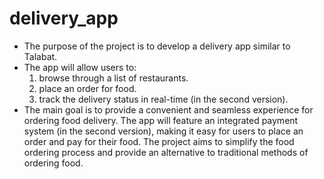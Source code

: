 # delivery_app

- The purpose of the project is to develop a delivery app similar to Talabat.
- The app will allow users to:
  1. browse through a list of restaurants.
  2. place an order for food.
  3. track the delivery status in real-time (in the second version).
- The main goal is to provide a convenient and seamless experience for ordering food delivery. The app will feature an integrated payment system (in the second version), making it easy for users to place an order and pay for their food. The project aims to simplify the food ordering process and provide an alternative to traditional methods of ordering food.

